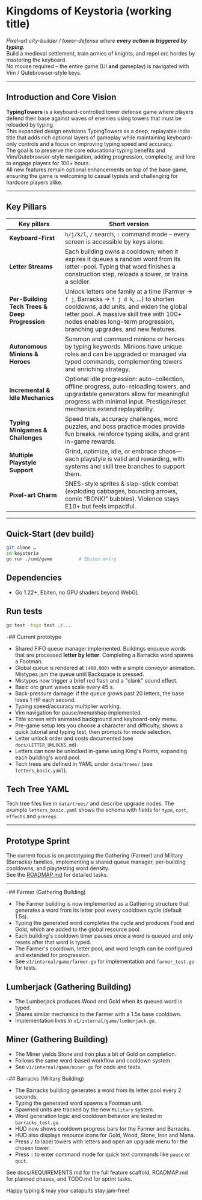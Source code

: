 # Kingdoms of Keystoria (working title)

*Pixel-art city-builder / tower-defense where **every action is triggered by typing.***  
Build a medieval settlement, train armies of knights, and repel orc hordes by mastering the keyboard.  
No mouse required – the entire game (UI **and** gameplay) is navigated with Vim / Qutebrowser-style keys.

---

## Introduction and Core Vision

**TypingTowers** is a keyboard-controlled tower defense game where players defend their base against waves of enemies using towers that must be reloaded by typing.  
This expanded design envisions TypingTowers as a deep, replayable indie title that adds rich optional layers of gameplay while maintaining keyboard-only controls and a focus on improving typing speed and accuracy.  
The goal is to preserve the core educational typing benefits and Vim/Qutebrowser-style navigation, adding progression, complexity, and lore to engage players for 100+ hours.  
All new features remain optional enhancements on top of the base game, ensuring the game is welcoming to casual typists and challenging for hardcore players alike.

---

## Key Pillars

| Key pillars | Short version |
|-------------|---------------|
| **Keyboard-First** | `h/j/k/l`, `/` search, `:` command mode – every screen is accessible by keys alone. |
| **Letter Streams** | Each building owns a cooldown; when it expires it queues a random word from its letter-pool. Typing that word finishes a construction step, reloads a tower, or trains a soldier. |
| **Per-Building Tech Trees & Deep Progression** | Unlock letters one family at a time (Farmer → `f j`, Barracks → `f j d k`, …) to shorten cooldowns, add units, and widen the global letter pool. A massive skill tree with 100+ nodes enables long-term progression, branching upgrades, and new features. |
| **Autonomous Minions & Heroes** | Summon and command minions or heroes by typing keywords. Minions have unique roles and can be upgraded or managed via typed commands, complementing towers and enriching strategy. |
| **Incremental & Idle Mechanics** | Optional idle progression: auto-collection, offline progress, auto-reloading towers, and upgradable generators allow for meaningful progress with minimal input. Prestige/reset mechanics extend replayability. |
| **Typing Minigames & Challenges** | Speed trials, accuracy challenges, word puzzles, and boss practice modes provide fun breaks, reinforce typing skills, and grant in-game rewards. |
| **Multiple Playstyle Support** | Grind, optimize, idle, or embrace chaos—each playstyle is valid and rewarding, with systems and skill tree branches to support them. |
| **Pixel-art Charm** | SNES-style sprites & slap-stick combat (exploding cabbages, bouncing arrows, comic “BONK!” bubbles). Violence stays E10+ but feels impactful. |

---

## Quick-Start (dev build)

```bash
git clone …
cd keystoria
go run ./cmd/game          # Ebiten entry
```

## Dependencies

- Go 1.22+, Ebiten, no GPU shaders beyond WebGL

## Run tests

```bash
go test -tags test ./...
```

-## Current prototype

- Shared FIFO queue manager implemented. Buildings enqueue words that are processed **letter by letter**. Completing a Barracks word spawns a Footman.
- Global queue is rendered at `(400,900)` with a simple conveyor animation. Mistypes jam the queue until Backspace is pressed.
- Mistypes now trigger a brief red flash and a "clank" sound effect.
- Basic orc grunt waves scale every 45 s.
 - Back-pressure damage: if the queue grows past 20 letters, the base loses 1 HP each second.
- Typing speed/accuracy multiplier working.
- Vim navigation for pause/menu/shop implemented.
- Title screen with animated background and keyboard-only menu.
- Pre-game setup lets you choose a character and difficulty, shows a quick
  tutorial and typing test, then prompts for mode selection.
- Letter unlock order and costs documented (see `docs/LETTER_UNLOCKS.md`).
- Letters can now be unlocked in-game using King's Points, expanding each building's word pool.
- Tech trees are defined in YAML under `data/trees/` (see `letters_basic.yaml`).

## Tech Tree YAML

Tech tree files live in `data/trees/` and describe upgrade nodes. The example
`letters_basic.yaml` shows the schema with fields for `type`, `cost`, `effects`
and `prereqs`.

---

## Prototype Sprint

The current focus is on prototyping the Gathering (Farmer) and Military (Barracks) families, implementing a shared queue manager, per-building cooldowns, and playtesting word density.  
See the [ROADMAP.md](./ROADMAP.md) for detailed tasks.

---

-## Farmer (Gathering Building)

- The Farmer building is now implemented as a Gathering structure that generates a word from its letter pool every cooldown cycle (default 1.5s).
- Typing the generated word completes the cycle and produces Food and Gold, which are added to the global resource pool.
- Each building's cooldown timer pauses once a word is queued and only resets after that word is typed.
- The Farmer's cooldown, letter pool, and word length can be configured and extended for progression.
- See `v1/internal/game/farmer.go` for implementation and `farmer_test.go` for tests.

## Lumberjack (Gathering Building)

- The Lumberjack produces Wood and Gold when its queued word is typed.
- Shares similar mechanics to the Farmer with a 1.5s base cooldown.
- Implementation lives in `v1/internal/game/lumberjack.go`.

## Miner (Gathering Building)

- The Miner yields Stone and Iron plus a bit of Gold on completion.
- Follows the same word-based workflow and cooldown system.
- See `v1/internal/game/miner.go` for code and tests.

-## Barracks (Military Building)

- The Barracks building generates a word from its letter pool every 2 seconds.
- Typing the generated word spawns a Footman unit.
- Spawned units are tracked by the new `Military` system.
- Word generation logic and cooldown behavior are tested in `barracks_test.go`.
 - HUD now shows cooldown progress bars for the Farmer and Barracks.
 - HUD also displays resource icons for Gold, Wood, Stone, Iron and Mana.
- Press `/` to label towers with letters and open an upgrade menu for the chosen tower.
- Press `:` to enter command mode for quick text commands like `pause` or `quit`.

See docs/REQUIREMENTS.md for the full feature scaffold, ROADMAP.md for planned phases, and TODO.md for sprint tasks.

Happy typing & may your catapults stay jam-free!
